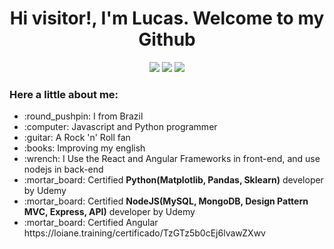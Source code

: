 <p align='center'>
  <h1 align='center'>Hi visitor!, I'm Lucas. Welcome to my Github</h1>
</p>
<p align='center'>
  <a href="https://www.linkedin.com/in/jos%C3%A9-lucas-freitas-8ba524150/" style='text-decoration: none'>
    <img src="https://img.shields.io/badge/Profile-LinkedIn-white.svg?colorA=#0000FF&colorB=2E2EFE&style=for-the-badge" />
  </a>
  <a href="https://www.instagram.com/jlucasgf/?hl=pt-br" style='text-decoration: none'>
    <img src="https://img.shields.io/badge/Profile-Instagram-white.svg?colorA=#A901DB&colorB=DF01D7&style=for-the-badge" />
  </a>
  <a href="https://repl.it/upgrade/JoseLucasapp" style='text-decoration: none'>
    <img src="https://img.shields.io/badge/Profile-Repl.it-white.svg?colorA=#000000&colorB=0000FF&style=for-the-badge" />
  </a>
</p>

<p align="right">
  <h3>Here a little about me:</h3>
  <ul>
    <li> :round_pushpin: I from Brazil</li>
    <li> :computer: Javascript and Python programmer</li>
    <li> :guitar: A Rock 'n' Roll fan</li>
    <li> :books: Improving my english</li>
    <li> :wrench: I Use the React and Angular Frameworks in front-end, and use nodejs in back-end</li>
    <li> :mortar_board: Certified <b>Python(Matplotlib, Pandas, Sklearn)</b> developer by Udemy</li>
    <li> :mortar_board: Certified <b>NodeJS(MySQL, MongoDB, Design Pattern MVC, Express, API)</b> developer by Udemy</li>
    <li> :mortar_board: Certified Angular https://loiane.training/certificado/TzGTz5b0cEj6lvawZXwv</li>
  </ul>
</p>
